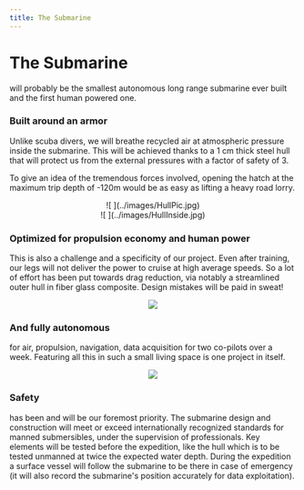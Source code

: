 ```yaml
---
title: The Submarine
---
```

</div>
</div>
<div class="hero" style="background-image:url('/images/header6.jpg')">
  <div class="title">
    <h1>The Submarine</h1>
    <p>will probably be the smallest autonomous long range submarine ever built and the first human powered one.</p>
  </div>
</div>

<div class="container">
<div></div>


### Built around an armor

Unlike scuba divers, we will breathe recycled air at atmospheric pressure inside the submarine. 
This will be achieved thanks to a 1 cm thick steel hull 
that will protect us from the external pressures with a factor of safety of 3. 

To give an idea of the tremendous forces involved, 
opening the hatch at the maximum trip depth of -120m would be as easy as lifting a heavy road lorry.


<div style="text-align: center;">
	![ ](../images/HullPic.jpg)
</div>

 
<div style="text-align: center;">
	![ ](../images/HullInside.jpg)
</div>


### Optimized for propulsion economy and human power

This is also a challenge and a specificity of our project. 
Even after training, our legs will not deliver the power to cruise at high average speeds. 
So a lot of effort has been put towards drag reduction, 
via notably a streamlined outer hull in fiber glass composite. 
Design mistakes will be paid in sweat!

<div style="text-align: center;">

![](../images/Sub.jpg)

</div>

### And fully autonomous

for air, propulsion, navigation, data acquisition for two co-pilots over a week. 
Featuring all this in such a small living space is one project in itself.

<div style="text-align: center;">

![](../images/SubInternal.jpg)

</div>

### Safety

has been and will be our foremost priority.
The submarine design and construction will meet or exceed internationally recognized standards 
for manned submersibles, under the supervision of professionals. 
Key elements will be tested before the expedition, like the hull which is to be tested unmanned at twice the expected water depth. 
During the expedition a surface vessel will follow the submarine 
to be there in case of emergency 
(it will also record the submarine's position accurately for data exploitation). 
